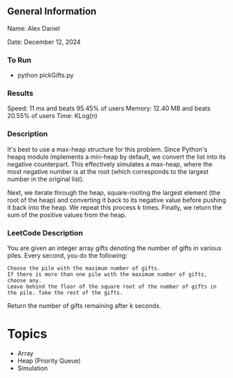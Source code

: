 ## General Information
Name: Alex Daniel

Date: December 12, 2024

### To Run
- python pickGifts.py

### Results
Speed: 11 ms and beats 95.45% of users
Memory: 12.40 MB and beats 20.55% of users
Time: KLog(n)

### Description
It's best to use a max-heap structure for this problem. Since Python's heapq module implements a min-heap by default, we convert the list into its negative counterpart. This effectively simulates a max-heap, where the most negative number is at the root (which corresponds to the largest number in the original list).

Next, we iterate through the heap, square-rooting the largest element (the root of the heap) and converting it back to its negative value before pushing it back into the heap. We repeat this process k times. Finally, we return the sum of the positive values from the heap.

### LeetCode Description
You are given an integer array gifts denoting the number of gifts in various piles. Every second, you do the following:

    Choose the pile with the maximum number of gifts.
    If there is more than one pile with the maximum number of gifts, choose any.
    Leave behind the floor of the square root of the number of gifts in the pile. Take the rest of the gifts.

Return the number of gifts remaining after k seconds.

# Topics
- Array
- Heap (Priority Queue)
- Simulation